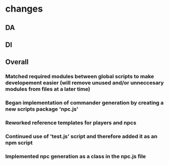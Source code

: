 # changes

## DA

## DI

## Overall

### Matched required modules between global scripts to make developement easier (will remove unused and/or unneccesary modules from files at a later time)

### Began implementation of commander generation by creating a new scripts package 'npc.js'

### Reworked reference templates for players and npcs

### Continued use of 'test.js' script and therefore added it as an npm script

### Implemented npc generation as a class in the npc.js file

